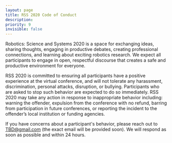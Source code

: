 ```yaml
---
layout: page
title: RSS 2020 Code of Conduct
description: 
priority: 9
invisible: false
---
```


Robotics: Science and Systems 2020 is a space for exchanging ideas,
sharing thoughts, engaging in productive debates, creating
professional connections, and learning about exciting robotics
research. We expect all participants to engage in open, respectful
discourse that creates a safe and productive environment for everyone.

RSS 2020 is committed to ensuring all participants have a positive
experience at the virtual conference, and will not tolerate any
harassment, discrimination, personal attacks, disruption, or
bullying. Participants who are asked to stop such behavior are
expected to do so immediately. RSS 2020 may take any action in
response to inappropriate behavior including: warning the offender,
expulsion from the conference with no refund, barring from
participation in future conferences, or reporting the incident to the
offender’s local institution or funding agencies.

If you have concerns about a participant's behavior, please reach out
to TBD@gmail.com (the exact email will be provided soon). We will
respond as soon as possible and within 24 hours.
